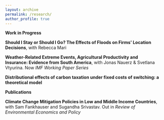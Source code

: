 ```yaml
---
layout: archive
permalink: /research/
author_profile: true
---
```


**Work in Progress**

**Should I Stay or Should I Go? The Effects of Floods on Firms' Location Decisions**, with Rebecca Mari

**Weather-Related Extreme Events, Agricultural Productivity and Insurance: Evidence from South America**, with Jonas Nauerz & Svetlana Vtyurina. Now _IMF Working Paper Series_

**Distributional effects of carbon taxation under fixed costs of switching: a theoretical model**


**Publications**


**Climate Change Mitigation Policies in Low and Middle Income Countries**, with Sam Fankhauser and Sugandha Srivastav. Out in _Review of Environmental Economics and Policy_ 
